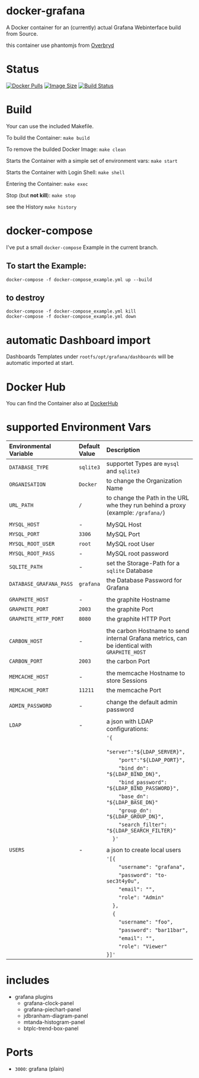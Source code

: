docker-grafana
==============

A Docker container for an (currently) actual Grafana Webinterface build from Source.

this container use phantomjs from [Overbryd](https://github.com/Overbryd/docker-phantomjs-alpine)

# Status

[![Docker Pulls](https://img.shields.io/docker/pulls/bodsch/docker-grafana.svg?branch)][hub]
[![Image Size](https://images.microbadger.com/badges/image/bodsch/docker-grafana.svg?branch)][microbadger]
[![Build Status](https://travis-ci.org/bodsch/docker-grafana.svg?branch)][travis]

[hub]: https://hub.docker.com/r/bodsch/docker-grafana/
[microbadger]: https://microbadger.com/images/bodsch/docker-grafana
[travis]: https://travis-ci.org/bodsch/docker-grafana


# Build

Your can use the included Makefile.

To build the Container: `make build`

To remove the builded Docker Image: `make clean`

Starts the Container with a simple set of environment vars: `make start`

Starts the Container with Login Shell: `make shell`

Entering the Container: `make exec`

Stop (but **not kill**): `make stop`

see the History `make history`


# docker-compose

I've put a small `docker-compose` Example in the current branch.

## To start the Example:

    docker-compose -f docker-compose_example.yml up --build

## to destroy

    docker-compose -f docker-compose_example.yml kill
    docker-compose -f docker-compose_example.yml down


# automatic Dashboard import

Dashboards Templates under `rootfs/opt/grafana/dashboards` will be automatic imported at start.


# Docker Hub

You can find the Container also at  [DockerHub](https://hub.docker.com/r/bodsch/docker-grafana/)


# supported Environment Vars

| Environmental Variable             | Default Value        | Description                                                     |
| :--------------------------------- | :-------------       | :-----------                                                    |
| `DATABASE_TYPE`                    | `sqlite3`            | supportet Types are `mysql` and `sqlite3`                       |
| `ORGANISATION`                     | `Docker`             | to change the Organization Name                                 |
| `URL_PATH`                         | `/`                  | to change the Path in the URL whe they run behind a proxy (example: `/grafana/`) |
|                                    |                      |                                                                 |
| `MYSQL_HOST`                       | -                    | MySQL Host                                                      |
| `MYSQL_PORT`                       | `3306`               | MySQL Port                                                      |
| `MYSQL_ROOT_USER`                  | `root`               | MySQL root User                                                 |
| `MYSQL_ROOT_PASS`                  | -                    | MySQL root password                                             |
| `SQLITE_PATH`                      | -                    | set the Storage-Path for a `sqlite` Database                    |
| `DATABASE_GRAFANA_PASS`            | `grafana`            | the Database Password for Grafana                               |
|                                    |                      |                                                                 |
| `GRAPHITE_HOST`                    | -                    | the graphite Hostname                                           |
| `GRAPHITE_PORT`                    | `2003`               | the graphite Port                                               |
| `GRAPHITE_HTTP_PORT`               | `8080`               | the graphite HTTP Port                                          |
|                                    |                      |                                                                 |
| `CARBON_HOST`                      | -                    | the carbon Hostname to send internal Grafana metrics, can be identical with `GRAPHITE_HOST` |
| `CARBON_PORT`                      | `2003`               | the carbon Port                                                 |
|                                    |                      |                                                                 |
| `MEMCACHE_HOST`                    | -                    | the memcache Hostname to store Sessions                         |
| `MEMCACHE_PORT`                    | `11211`              | the memcache Port                                               |
|                                    |                      |                                                                 |
| `ADMIN_PASSWORD`                   | -                    | change the default admin password                               |
|                                    |                      |                                                                 |
| `LDAP`                             | -                    | a json with LDAP configurations:                                |
|                                    |                      | `'{`                                                            |
|                                    |                      | `    "server":"${LDAP_SERVER}",`                                |
|                                    |                      | `    "port":"${LDAP_PORT}",`                                    |
|                                    |                      | `    "bind_dn": "${LDAP_BIND_DN}",`                             |
|                                    |                      | `    "bind_password": "${LDAP_BIND_PASSWORD}",`                 |
|                                    |                      | `    "base_dn": "${LDAP_BASE_DN}"`                              |
|                                    |                      | `    "group_dn": "${LDAP_GROUP_DN}",`                           |
|                                    |                      | `    "search_filter": "${LDAP_SEARCH_FILTER}"`                  |
|                                    |                      | `  }'`                                                          |
|                                    |                      |                                                                 |
| `USERS`                            | -                    | a json to create local users                                    |
|                                    |                      | `'[{`                                                           |
|                                    |                      | `    "username": "grafana",`                                    |
|                                    |                      | `    "password": "to-sec3t4y0u",`                               |
|                                    |                      | `    "email": "",`                                              |
|                                    |                      | `    "role": "Admin"`                                           |
|                                    |                      | `  },`                                                          |
|                                    |                      | `  {`                                                           |
|                                    |                      | `    "username": "foo",`                                        |
|                                    |                      | `    "password": "bar11bar",`                                   |
|                                    |                      | `    "email": "",`                                              |
|                                    |                      | `    "role": "Viewer"`                                          |
|                                    |                      | `}]'`                                                           |




# includes

 - grafana plugins
     * grafana-clock-panel
     * grafana-piechart-panel
     * jdbranham-diagram-panel
     * mtanda-histogram-panel
     * btplc-trend-box-panel


# Ports

 - `3000`: grafana (plain)
